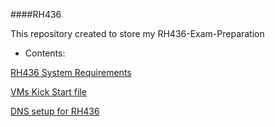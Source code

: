 ####RH436

This repository created to store my RH436-Exam-Preparation

* Contents:

[RH436 System Requirements](https://github.com/blackyboy/RH436/blob/master/00_system_requirements.md)

[VMs Kick Start file](https://github.com/blackyboy/RH436/tree/master/kick-start-files)

[DNS setup for RH436]()
